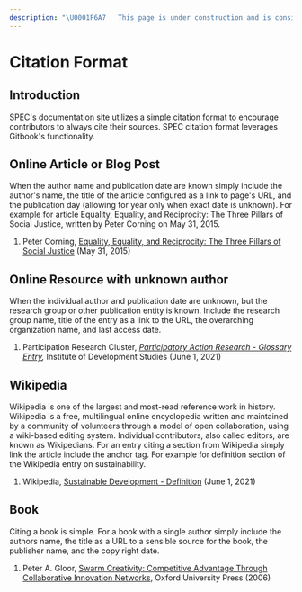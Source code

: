 ```yaml
---
description: "\U0001F6A7   This page is under construction and is considered incomplete. \U0001F6A7"
---
```


# Citation Format

## Introduction

SPEC's documentation site utilizes a simple citation format to encourage contributors to always cite their sources. SPEC citation format leverages Gitbook's functionality.

## Online Article or Blog Post 

When the author name and publication date are known simply include the author's name, the title of the article configured as a link to page's URL, and the publication day \(allowing for year only when exact date is unknown\). For example for article Equality, Equality, and Reciprocity: The Three Pillars of Social Justice, written by Peter Corning on May 31, 2015.

1. Peter Corning, [Equality, Equality, and Reciprocity: The Three Pillars of Social Justice](https://complexsystems.org/publications/equality-equity-and-reciprocity-the-three-pillars-of-social-justice) \(May 31, 2015\)

## Online Resource with unknown author

When the individual author and publication date are unknown, but the research group or other publication entity is known. Include the research group name, title of the entry as a link to the URL, the overarching organization name, and last access date.

1. Participation Research Cluster, [_Participatory Action Research - Glossary Entry_](https://www.participatorymethods.org/glossary/participatory-action-research)_,_ Institute of Development Studies \(June 1, 2021\)

## Wikipedia

Wikipedia is one of the largest and most-read reference work in history. Wikipedia is a free, multilingual online encyclopedia written and maintained by a community of volunteers through a model of open collaboration, using a wiki-based editing system. Individual contributors, also called editors, are known as Wikipedians. For an entry citing a section from Wikipedia simply link the article include the anchor tag. For example for definition section of the Wikipedia entry on sustainability.

1. Wikipedia, [Sustainable Development - Definition](https://en.wikipedia.org/wiki/Sustainable_development#Definition) \(June 1, 2021\)

## Book

Citing a book is simple. For a book with a single author simply include the authors name, the title as a URL to a sensible source for the book, the publisher name, and the copy right date.

1. Peter A. Gloor, [Swarm Creativity: Competitive Advantage Through Collaborative Innovation Networks](https://oxford.universitypressscholarship.com/view/10.1093/acprof:oso/9780195304121.001.0001/acprof-9780195304121), Oxford University Press \(2006\)

